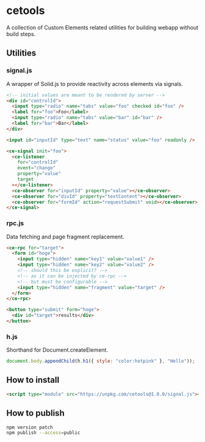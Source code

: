 # cetools

A collection of Custom Elements related utilities for building webapp without build steps.

## Utilities

### signal.js

A wrapper of Solid.js to provide reactivity across elements via signals.

```html
<!-- initial values are meant to be rendered by server -->
<div id="controlId">
  <input type="radio" name="tabs" value="foo" checked id="foo" />
  <label for="foo">Foo</label>
  <input type="radio" name="tabs" value="bar" id="bar" />
  <label for="bar">Bar</label>
</div>

<input id="inputId" type="text" name="status" value="foo" readonly />

<ce-signal init="foo">
  <ce-listener
    for="controlId"
    event="change"
    property="value"
    target
  ></ce-listener>
  <ce-observer for="inputId" property="value"></ce-observer>
  <ce-observer for="divId" property="textContent"></ce-observer>
  <ce-observer for="formId" action="requestSubmit" void></ce-observer>
</ce-signal>
```

### rpc.js

Data fetching and page fragment replacement.

```html
<ce-rpc for="target">
  <form id="hoge">
    <input type="hidden" name="key1" value="value1" />
    <input type="hidden" name="key2" value="value2" />
    <!-- should this be explicit? -->
    <!-- as it can be injected by ce-rpc -->
    <!-- but must be configurable -->
    <input type="hidden" name="fragment" value="target" />
  </form>
</ce-rpc>

<button type="submit" form="hoge">
  <div id="target">results</div>
</button>
```

### h.js

Shorthand for Document.createElement.

```js
document.body.appendChild(h.h1({ style: "color:hotpink" }, "Hello"));
```

## How to install

```html
<script type="module" src="https://unpkg.com/cetools@1.0.0/signal.js"></script>
```

## How to publish

```sh
npm version patch
npm publish --access=public
```
